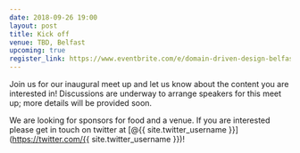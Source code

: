```yaml
---
date: 2018-09-26 19:00
layout: post
title: Kick off
venue: TBD, Belfast
upcoming: true
register_link: https://www.eventbrite.com/e/domain-driven-design-belfast-registration-46952587453
---
```


Join us for our inaugural meet up and let us know about the content you 
are interested in!  Discussions are underway to arrange speakers for 
this meet up; more details will be provided soon.

We are looking for sponsors for food and a venue.  If you are interested
please get in touch on twitter at [@{{ site.twitter_username }}](https://twitter.com/{{ site.twitter_username }})!